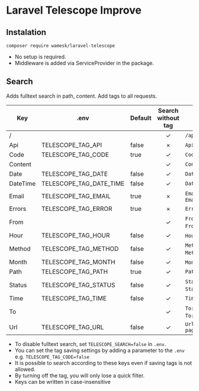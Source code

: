 # Laravel Telescope Improve

## Instalation

```shell
composer require wamesk/laravel-telescope
```

- No setup is required.
- Middleware is added via ServiceProvider in the package.


## Search
Adds fulltext search in path, content.
Add tags to all requests.

| Key      | .env                    | Default | Search without tag | Example                                                     |
|----------|-------------------------|---------|:------------------:|-------------------------------------------------------------|
| /        |                         |         |         ✓          | `/api/v1`                                                   |
| Api      | TELESCOPE_TAG_API       | false   |         ×          | `Api:GET /api/v1/users`                                     |
| Code     | TELESCOPE_TAG_CODE      | true    |         ✓          | `Code:1.2.3`                                                |
| Content  |                         |         |         ✓          | `Content:ip_address":"127.0.0.1"`                           |
| Date     | TELESCOPE_TAG_DATE      | false   |         ✓          | `Date:2023-01-01`                                           |
| DateTime | TELESCOPE_TAG_DATE_TIME | false   |         ✓          | `DateTime:2023-01-01 11:22:33`                              |
| Email    | TELESCOPE_TAG_EMAIL     | true    |         ×          | `Email:john.doe@example.com` or `Email:none`                |
| Errors   | TELESCOPE_TAG_ERROR     | true    |         ×          | `Errors:true`                                               |
| From     |                         |         |         ✓          | `From:2024-01-01`, `From:12:34`, `From:2024-01-01 12:34`... |
| Hour     | TELESCOPE_TAG_HOUR      | false   |         ✓          | `Hour:0` - `Hour:23`                                        |
| Method   | TELESCOPE_TAG_METHOD    | false   |         ✓          | `Method:GET`, `Method:POST`, `Method:UPDATE`...             |
| Month    | TELESCOPE_TAG_MONTH     | false   |         ✓          | `Month:1` - `Month:12`                                      |
| Path     | TELESCOPE_TAG_PATH      | true    |         ✓          | `Path:/api/v1`                                              |
| Status   | TELESCOPE_TAG_STATUS    | false   |         ✓          | `Status:200`, `Status:400`, `Status:500`...                 |
| Time     | TELESCOPE_TAG_TIME      | false   |         ✓          | `Time:11:22`                                                |
| To       |                         |         |         ✓          | `To:2024-01-01`, `To:12:34`, `To:2024-01-01 12:34`...       |
| Url      | TELESCOPE_TAG_URL       | false   |         ✓          | `Url:/nova-api/user-groups?page=1&perPage=25`               |

- To disable fulltext search, set `TELESCOPE_SEARCH=false` in `.env`.
- You can set the tag saving settings by adding a parameter to the `.env` e.g. `TELESCOPE_TAG_CODE=false` 
- It is possible to search according to these keys even if saving tags is not allowed.
- By turning off the tag, you will only lose a quick filter.
- Keys can be written in case-insensitive
